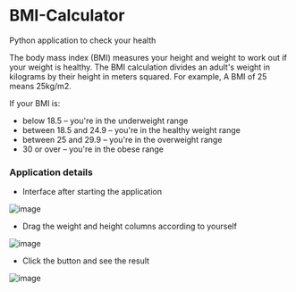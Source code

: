 # BMI-Calculator
Python application to check your health

The body mass index (BMI) measures your height and weight to work out if your weight is healthy.
The BMI calculation divides an adult's weight in kilograms by their height in meters squared. For example, A BMI of 25 means 25kg/m2.

If your BMI is:
- below 18.5 – you're in the underweight range
- between 18.5 and 24.9 – you're in the healthy weight range
- between 25 and 29.9 – you're in the overweight range
- 30 or over – you're in the obese range

<h3>Application details</h3>

- Interface after starting the application

![image](https://github.com/MakerHowell/BMI-Calculator/assets/115411396/786cc767-b83f-4e05-84ff-463c8f6d2ca6)

- Drag the weight and height columns according to yourself
  
![image](https://github.com/MakerHowell/BMI-Calculator/assets/115411396/cbc292d7-d6f8-456a-b3b2-263834e0d8cc)

- Click the button and see the result
  
![image](https://github.com/MakerHowell/BMI-Calculator/assets/115411396/ae999611-7f22-4232-bfdc-992b41a05d4d)
